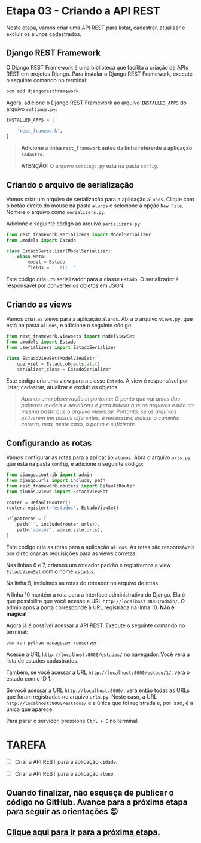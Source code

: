 # Etapa 03 - Criando a API REST

Nesta etapa, vamos criar uma API REST para listar, cadastrar, atualizar e excluir os alunos cadastrados.

## Django REST Framework

O Django REST Framework é uma biblioteca que facilita a criação de APIs REST em projetos Django. Para instalar o Django REST Framework, execute o seguinte comando no terminal:
```bash
pdm add djangorestframework
```

Agora, adicione o Django REST Framework ao arquivo `INSTALLED_APPS` do arquivo `settings.py`:
```python
INSTALLED_APPS = [
    ...
    'rest_framework',
]
```

> **Adicione a linha `rest_framework` antes da linha referente a aplicação `cadastro`.**
>
> **ATENÇÃO:** O arquivo `settings.py` está na pasta `config`.

## Criando o arquivo de serialização

Vamos criar um arquivo de serialização para a aplicação `alunos`. Clique com o botão direito do mouse na pasta `alunos` e selecione a opção `New File`. Nomeie o arquivo como `serializers.py`.

Adicione o seguinte código ao arquivo `serializers.py`:
```python
from rest_framework.serializers import ModelSerializer
from .models import Estado

class EstadoSerializer(ModelSerializer):
    class Meta:
        model = Estado
        fields = '__all__'
```

Este código cria um serializador para a classe `Estado`. O serializador é responsável por converter os objetos em JSON.

## Criando as views

Vamos criar as views para a aplicação `alunos`. Abra o arquivo `views.py`, que está na pasta `alunos`, e adicione o seguinte código:
```python
from rest_framework.viewsets import ModelViewSet
from .models import Estado
from .serializers import EstadoSerializer

class EstadoViewSet(ModelViewSet):
    queryset = Estado.objects.all()
    serializer_class = EstadoSerializer
```

Este código cria uma view para a classe `Estado`. A view é responsável por listar, cadastrar, atualizar e excluir os objetos.

> _Apenas uma observação importante: O ponto que vai antes das palavras models e serializers é para indicar que os arquivos estão na mesma pasta que o arquivo views.py. Portanto, se os arquivos estiverem em pastas diferentes, é necessário indicar o caminho correto, mas, neste caso, o ponto é suficiente._

## Configurando as rotas

Vamos configurar as rotas para a aplicação `alunos`. Abra o arquivo `urls.py`, que está na pasta `config`, e adicione o seguinte código:
```python
from django.contrib import admin
from django.urls import include, path
from rest_framework.routers import DefaultRouter
from alunos.views import EstadoViewSet

router = DefaultRouter()
router.register(r'estados', EstadoViewSet)

urlpatterns = [
    path('', include(router.urls)),
    path('admin/', admin.site.urls),
]
```

Este código cria as rotas para a aplicação `alunos`. As rotas são responsáveis por direcionar as requisições para as views corretas.

Nas linhas 6 e 7, criamos um roteador padrão e registramos a view `EstadoViewSet` com o nome `estados`.

Na linha 9, incluímos as rotas do roteador no arquivo de rotas.

A linha 10 mantém a rota para a interface administrativa do Django. Ela é que possibilita que você acesse a URL `http://localhost:8000/admin/`. O admin após a porta corresponde à URL registrada na linha 10. **Não é mágica!**

Agora já é possível acessar a API REST. Execute o seguinte comando no terminal:
```bash
pdm run python manage.py runserver
```

Acesse a URL `http://localhost:8000/estados/` no navegador. Você verá a lista de estados cadastrados.

Também, se você acessar a URL `http://localhost:8000/estado/1/`, verá o estado com o ID 1.

Se você acessar a URL `http://localhost:8000/`, verá então todas as URLs que foram registradas no arquivo `urls.py`. Neste caso, a URL `http://localhost:8000/estados/` é a única que foi registrada e, por isso, é a única que aparece.

Para parar o servidor, pressione `Ctrl + C` no terminal.

# TAREFA

- [ ] Criar a API REST para a aplicação `cidade`.
- [ ] Criar a API REST para a aplicação `aluno`.


## Quando finalizar, não esqueça de publicar o código no GitHub. Avance para a próxima etapa para seguir as orientações 😉

## [Clique aqui para ir para a próxima etapa.](../etapa_04/README.md)